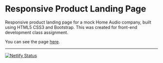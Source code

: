 # Responsive Product Landing Page

Responsive product landing page for a mock Home Audio company, built using HTML5 CSS3 and Bootstrap.
This was created for front-end development class assignment.

You can see the page [here](https://floatmusic.netlify.com/).

---
[![Netlify Status](https://api.netlify.com/api/v1/badges/dab704f9-3bd8-47ba-b4d6-02d55b836031/deploy-status)](https://app.netlify.com/sites/floatmusic/deploys)
